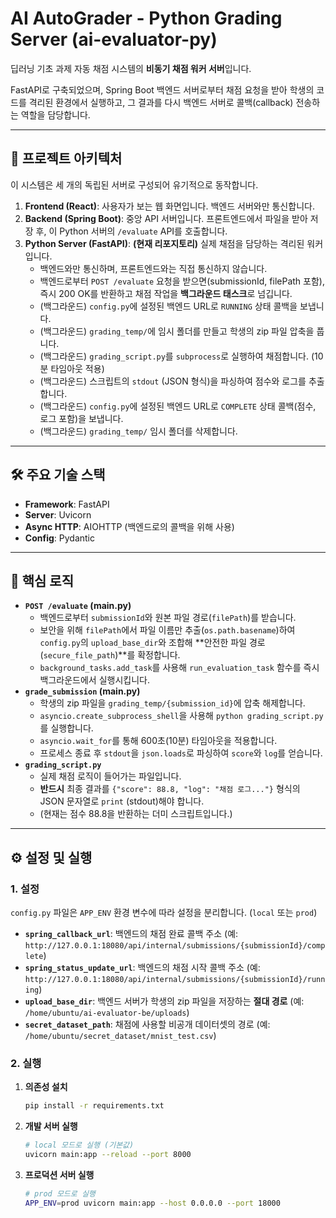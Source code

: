# AI AutoGrader - Python Grading Server (ai-evaluator-py)

딥러닝 기초 과제 자동 채점 시스템의 **비동기 채점 워커 서버**입니다.

FastAPI로 구축되었으며, Spring Boot 백엔드 서버로부터 채점 요청을 받아 학생의 코드를 격리된 환경에서 실행하고, 그 결과를 다시 백엔드 서버로 콜백(callback) 전송하는 역할을 담당합니다.

---

## 🚀 프로젝트 아키텍처

이 시스템은 세 개의 독립된 서버로 구성되어 유기적으로 동작합니다.

1.  **Frontend (React)**: 사용자가 보는 웹 화면입니다. 백엔드 서버와만 통신합니다.
2.  **Backend (Spring Boot)**: 중앙 API 서버입니다. 프론트엔드에서 파일을 받아 저장 후, 이 Python 서버의 `/evaluate` API를 호출합니다.
3.  **Python Server (FastAPI)**: **(현재 리포지토리)** 실제 채점을 담당하는 격리된 워커입니다.
    * 백엔드와만 통신하며, 프론트엔드와는 직접 통신하지 않습니다.
    * 백엔드로부터 `POST /evaluate` 요청을 받으면(submissionId, filePath 포함), 즉시 200 OK를 반환하고 채점 작업을 **백그라운드 태스크**로 넘깁니다.
    * (백그라운드) `config.py`에 설정된 백엔드 URL로 `RUNNING` 상태 콜백을 보냅니다.
    * (백그라운드) `grading_temp/`에 임시 폴더를 만들고 학생의 zip 파일 압축을 풉니다.
    * (백그라운드) `grading_script.py`를 `subprocess`로 실행하여 채점합니다. (10분 타임아웃 적용)
    * (백그라운드) 스크립트의 `stdout` (JSON 형식)을 파싱하여 점수와 로그를 추출합니다.
    * (백그라운드) `config.py`에 설정된 백엔드 URL로 `COMPLETE` 상태 콜백(점수, 로그 포함)을 보냅니다.
    * (백그라운드) `grading_temp/` 임시 폴더를 삭제합니다.

---

## 🛠️ 주요 기술 스택

* **Framework**: FastAPI
* **Server**: Uvicorn
* **Async HTTP**: AIOHTTP (백엔드로의 콜백을 위해 사용)
* **Config**: Pydantic

---

## 🔑 핵심 로직

* **`POST /evaluate` (main.py)**
    * 백엔드로부터 `submissionId`와 원본 파일 경로(`filePath`)를 받습니다.
    * 보안을 위해 `filePath`에서 파일 이름만 추출(`os.path.basename`)하여 `config.py`의 `upload_base_dir`와 조합해 **안전한 파일 경로(`secure_file_path`)**를 확정합니다.
    * `background_tasks.add_task`를 사용해 `run_evaluation_task` 함수를 즉시 백그라운드에서 실행시킵니다.
* **`grade_submission` (main.py)**
    * 학생의 zip 파일을 `grading_temp/{submission_id}`에 압축 해제합니다.
    * `asyncio.create_subprocess_shell`을 사용해 `python grading_script.py`를 실행합니다.
    * `asyncio.wait_for`를 통해 600초(10분) 타임아웃을 적용합니다.
    * 프로세스 종료 후 `stdout`을 `json.loads`로 파싱하여 `score`와 `log`를 얻습니다.
* **`grading_script.py`**
    * 실제 채점 로직이 들어가는 파일입니다.
    * **반드시** 최종 결과를 `{"score": 88.8, "log": "채점 로그..."}` 형식의 JSON 문자열로 `print` (stdout)해야 합니다.
    * (현재는 점수 88.8을 반환하는 더미 스크립트입니다.)

---

## ⚙️ 설정 및 실행

### 1. 설정

`config.py` 파일은 `APP_ENV` 환경 변수에 따라 설정을 분리합니다. (`local` 또는 `prod`)

* **`spring_callback_url`**: 백엔드의 채점 완료 콜백 주소 (예: `http://127.0.0.1:18080/api/internal/submissions/{submissionId}/complete`)
* **`spring_status_update_url`**: 백엔드의 채점 시작 콜백 주소 (예: `http://127.0.0.1:18080/api/internal/submissions/{submissionId}/running`)
* **`upload_base_dir`**: 백엔드 서버가 학생의 zip 파일을 저장하는 **절대 경로** (예: `/home/ubuntu/ai-evaluator-be/uploads`)
* **`secret_dataset_path`**: 채점에 사용할 비공개 데이터셋의 경로 (예: `/home/ubuntu/secret_dataset/mnist_test.csv`)

### 2. 실행

1.  **의존성 설치**
    ```bash
    pip install -r requirements.txt
    ```

2.  **개발 서버 실행**
    ```bash
    # local 모드로 실행 (기본값)
    uvicorn main:app --reload --port 8000
    ```

3.  **프로덕션 서버 실행**
    ```bash
    # prod 모드로 실행
    APP_ENV=prod uvicorn main:app --host 0.0.0.0 --port 18000
    ```
